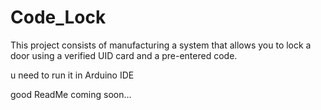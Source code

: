 # Code_Lock
This project consists of manufacturing a system that allows you to lock a door using a verified UID card and a pre-entered code.

u need to run it in Arduino IDE

good ReadMe coming soon...
